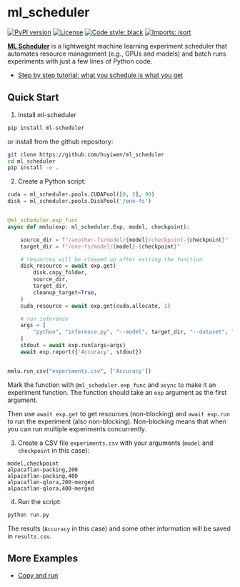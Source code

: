 # ml_scheduler

[![PyPI version](https://badge.fury.io/py/ml-scheduler.svg)](http://badge.fury.io/py/ml-scheduler)
[![License](https://img.shields.io/github/license/mashape/apistatus.svg)](https://pypi.python.org/pypi/ml_scheduler/)
[![Code style: black](https://img.shields.io/badge/code%20style-black-000000.svg)](https://github.com/psf/black)
[![Imports: isort](https://img.shields.io/badge/%20imports-isort-%231674b1?style=flat&labelColor=ef8336)](https://timothycrosley.github.io/isort/)
<!--[![Test Status](https://github.com/huyiwen/ml_scheduler/workflows/Test/badge.svg?branch=develop)](https://github.com/huyiwen/ml_scheduler/actions?query=workflow%3ATest)
[![Lint Status](https://github.com/huyiwen/ml_scheduler/workflows/Lint/badge.svg?branch=develop)](https://github.com/huyiwen/ml_scheduler/actions?query=workflow%3ALint)
[![codecov](https://codecov.io/gh/huyiwen/ml_scheduler/branch/main/graph/badge.svg)](https://codecov.io/gh/huyiwen/ml_scheduler)
[![Join the chat at https://gitter.im/huyiwen/ml_scheduler](https://badges.gitter.im/huyiwen/ml_scheduler.svg)](https://gitter.im/huyiwen/ml_scheduler?utm_source=badge&utm_medium=badge&utm_campaign=pr-badge&utm_content=badge)
[![Downloads](https://pepy.tech/badge/ml_scheduler)](https://pepy.tech/project/ml_scheduler)-->


[**ML Scheduler**](https://github.com/huyiwen/ml_scheduler/) is a lightweight machine learning experiment scheduler that automates resource management (e.g., GPUs and models) and batch runs experiments with just a few lines of Python code.

- [Step by step tutorial: what you schedule is what you get](https://medium.com/@huyiwen/ml-scheduler-what-you-schedule-is-what-you-get-272135c7ce79)

## Quick Start

1. Install ml-scheduler

```bash
pip install ml-scheduler
```

or install from the github repository:

```bash
git clone https://github.com/huyiwen/ml_scheduler
cd ml_scheduler
pip install -e .
```

2. Create a Python script:

```python
cuda = ml_scheduler.pools.CUDAPool([0, 2], 90)
disk = ml_scheduler.pools.DiskPool('/one-fs')


@ml_scheduler.exp_func
async def mmlu(exp: ml_scheduler.Exp, model, checkpoint):

    source_dir = f"/another-fs/model/{model}/checkpoint-{checkpoint}"
    target_dir = f"/one-fs/model/{model}-{checkpoint}"

    # resources will be cleaned up after exiting the function
    disk_resource = await exp.get(
        disk.copy_folder,
        source_dir,
        target_dir,
        cleanup_target=True,
    )
    cuda_resource = await exp.get(cuda.allocate, 1)

    # run inference
    args = [
        "python", "inference.py", "--model", target_dir, "--dataset", "mmlu", "--cuda",  str(cuda_resource[0])
    ]
    stdout = await exp.run(args=args)
    await exp.report({'Accuracy', stdout})


mmlu.run_csv("experiments.csv", ['Accuracy'])
```

Mark the function with `@ml_scheduler.exp_func` and `async` to make it an experiment function. The function should take an `exp` argument as the first argument.

Then use `await exp.get` to get resources (non-blocking) and `await exp.run` to run the experiment (also non-blocking). Non-blocking means that when you can run multiple experiments concurrently.

3. Create a CSV file `experiments.csv` with your arguments (`model` and `checkpoint` in this case):

```csv
model,checkpoint
alpacaflan-packing,200
alpacaflan-packing,400
alpacaflan-qlora,200-merged
alpacaflan-qlora,400-merged
```

4. Run the script:

```bash
python run.py
```

The results (`Accuracy` in this case) and some other information will be saved in `results.csv`.

## More Examples

- [Copy and run](/examples/copy_and_run)
